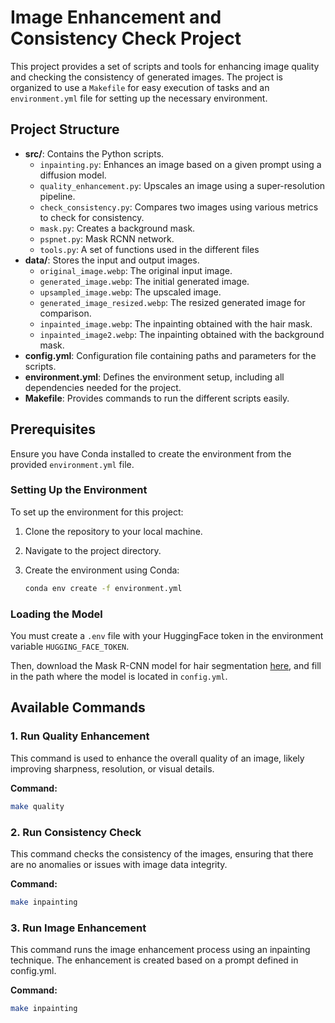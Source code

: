 # Image Enhancement and Consistency Check Project

This project provides a set of scripts and tools for enhancing image quality and checking the consistency of generated images. The project is organized to use a `Makefile` for easy execution of tasks and an `environment.yml` file for setting up the necessary environment.

## Project Structure

- **src/**: Contains the Python scripts.
  - `inpainting.py`: Enhances an image based on a given prompt using a diffusion model.
  - `quality_enhancement.py`: Upscales an image using a super-resolution pipeline.
  - `check_consistency.py`: Compares two images using various metrics to check for consistency.
  - `mask.py`: Creates a background mask.
  - `pspnet.py`: Mask RCNN network.
  - `tools.py`: A set of functions used in the different files
- **data/**: Stores the input and output images.
  - `original_image.webp`: The original input image.
  - `generated_image.webp`: The initial generated image.
  - `upsampled_image.webp`: The upscaled image.
  - `generated_image_resized.webp`: The resized generated image for comparison.
  - `inpainted_image.webp`: The inpainting obtained with the hair mask.
  - `inpainted_image2.webp`: The inpainting obtained with the background mask.
- **config.yml**: Configuration file containing paths and parameters for the scripts.
- **environment.yml**: Defines the environment setup, including all dependencies needed for the project.
- **Makefile**: Provides commands to run the different scripts easily.

## Prerequisites

Ensure you have Conda installed to create the environment from the provided `environment.yml` file.

### Setting Up the Environment

To set up the environment for this project:

1. Clone the repository to your local machine.
2. Navigate to the project directory.
3. Create the environment using Conda:

    ```bash
    conda env create -f environment.yml
    ```

### Loading the Model

You must create a `.env` file with your HuggingFace token in the environment variable `HUGGING_FACE_TOKEN`. 

Then, download the Mask R-CNN model for hair segmentation [here](https://drive.google.com/file/d/1ZbWTqWLi7w-lVvf7TQ59Gqil_SJnofbE/view), and fill in the path where the model is located in `config.yml`.

## Available Commands

### 1. Run Quality Enhancement

This command is used to enhance the overall quality of an image, likely improving sharpness, resolution, or visual details.

**Command:**

```bash
make quality
```

### 2. Run Consistency Check

This command checks the consistency of the images, ensuring that there are no anomalies or issues with image data integrity.

**Command:**

```bash
make inpainting
```

### 3. Run Image Enhancement

This command runs the image enhancement process using an inpainting technique. The enhancement is created based on a prompt defined in config.yml.

**Command:**

```bash
make inpainting
```


